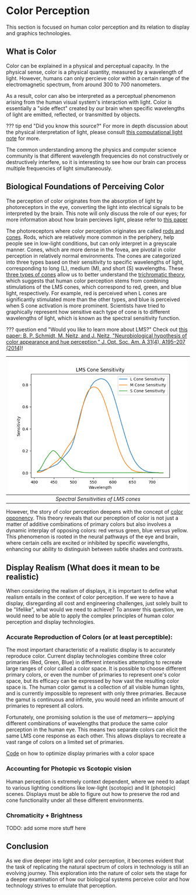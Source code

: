 # Color Perception

This section is focused on human color perception and its relation to display and graphics technologies.

## What is Color

Color can be explained in a physical and perceptual capacity. In the physical sense, color is a physical quantity, measured by a wavelength of light. However, humans can only percieve color within a certain range of the electromagnetic spectrum, from around 300 to 700 nanometers. 


As a result, color can also be interpreted as a perceptual phenomenon arising from the human visual system's interaction with light. Color is essentially a "side effect" created by our brain when specific wavelengths of light are emitted, reflected, or transmitted by objects.

??? tip end "Did you know this source?"
    For more in depth discussion about the physical interpretation of light, please consult [this computational light note](../course/computational_light.md) for more.

The common understanding among the physics and computer science community is that different wavelength frequencies do not constructively or destructively interfere, so it is interesting to see how our brain can process multiple frequencies of light simultaneously.


## Biological Foundations of Perceiving Color
The perception of color originates from the absorption of light by photoreceptors in the eye, converting the light into electrical signals to be interpreted by the brain. This note will only discuss the role of our eyes; for more information about how brain percieves light, please refer to [this paper](https://pubmed.ncbi.nlm.nih.gov/21841776/)

The photoreceptors where color perception originates are called [rods and cones](https://www.ncbi.nlm.nih.gov/pmc/articles/PMC4763127/). Rods, which are relatively more common in the periphery, help people see in low-light conditions, but can only interpret in a greyscale manner. Cones, which are more dense in the fovea, are pivotal in color perception in relatively normal environments. The cones are categorized into three types based on their sensitivity to specific wavelengths of light, corresponding to long (L), medium (M), and short (S) wavelengths. These [three types of cones](https://opg.optica.org/josaa/fulltext.cfm?uri=josaa-31-4-A195&id=279354) allow us to better understand the [trichromatic theory](https://www.jstor.org/stable/82365), which suggests that human color perception stems from combining stimulations of the LMS cones, which correspond to red, green, and blue light, respectively. For example, red is perceived when L cones are significantly stimulated more than the other types, and blue is perceived when S cone activation is more prominent. Scientists have tried to graphically represent how sensitive each type of cone is to different wavelengths of light, which is known as the spectral sensitivity function.

??? question end "Would you like to learn more about LMS?"
   Check out [this paper: B. P. Schmidt, M. Neitz, and J. Neitz, "Neurobiological hypothesis of color appearance and hue perception," J. Opt. Soc. Am. A 31(4), A195–207 (2014)](https://europepmc.org/article/pmc/4167798)! 


| <img src="../course/media/lms_graph.png" width="640" alt/> |
|:--:| 
| *Spectral Sensitivities of LMS cones*|

However, the story of color perception deepens with the concept of [color opponency](https://pubmed.ncbi.nlm.nih.gov/1303712/). This theory reveals that our perception of color is not just a matter of additive combinations of primary colors but also involves a dynamic interplay of opposing colors: red versus green, blue versus yellow. This phenomenon is rooted in the neural pathways of the eye and brain, where certain cells are excited or inhibited by specific wavelengths, enhancing our ability to distinguish between subtle shades and contrasts.
<!-- TODO: convert image to LMS graph + explaination -->

<!-- TODO: show some code to convert image to LMS using odak -->




## Display Realism (What does it mean to be realistic)

When considering the realism of displays, it is important to define what realism entails in the context of color perception. If we were to have a display, disregarding all cost and engineering challenges, just solely built to be "lifelike", what would we need to achieve? To answer this question, we would need to be able to apply the complex principles of human color perception and display technologies.

### Accurate Reproduction of Colors (or at least perceptible): 
The most important characteristic of a realistic display is to accurately reproduce color. Current display technologies combine three color primaries (Red, Green, Blue) in different intensities attempting to recreate large ranges of color called a color space. It is possible to choose different primary colors, or even the number of primaries to represent one's color space, but its efficacy can be expressed by how vast the resulting color space is. The human color gamut is a collection of all visible human lights, and is currently impossible to represent with only three primaries. Because the gamut is continuous and infinite, you would need an infinite amount of primaries to represent all colors.

Fortunately, one promising solution is the use of *metamers*— applying different combinations of wavelengths that produce the same color perception in the human eye. This means two separate colors can elicit the same LMS cone response as each other. This allows displays to recreate a vast range of colors on a limited set of primaries.

[Code](https://gulpinhenry.github.io/PrismaFoveate/optimize_primaries.html) on how to optimize display primaries with a color space


### Accounting for Photopic vs Scotopic vision
Human perception is extremely context dependent, where we need to adapt to various lighting conditions like low-light (scotopic) and lit (photopic) scenes. Displays must be able to figure out how to preserve the rod and cone functionality under all these different environments.


### Chromaticity + Brightness
TODO: add some more stuff here



## Conclusion
As we dive deeper into light and color perception, it becomes evident that the task of replicating the natural spectrum of colors in technology is still an evolving journey. This exploration into the nature of color sets the stage for a deeper examination of how our biological systems perceive color and how technology strives to emulate that perception.